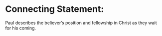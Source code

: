 # Connecting Statement:

Paul describes the believer’s position and fellowship in Christ as they wait for his coming.